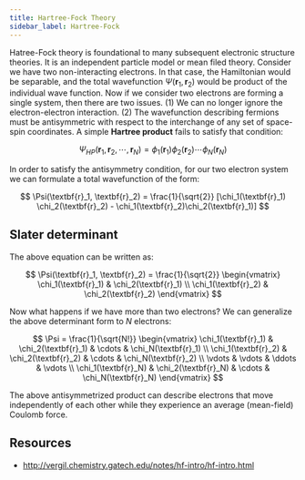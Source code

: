 ```yaml
---
title: Hartree-Fock Theory
sidebar_label: Hartree-Fock
---
```


Hatree-Fock theory is foundational to many subsequent electronic structure
theories. It is an independent particle model or mean filed theory. Consider we
have two non-interacting electrons. In that case, the Hamiltonian would be
separable, and the total wavefunction $\Psi(\textbf{r}_1, \textbf{r}_2)$ would
be product of the individual wave function. Now if we consider two electrons are
forming a single system, then there are two issues. (1) We can no longer ignore
the electron-electron interaction. (2) The wavefunction describing fermions must
be antisymmetric with respect to the interchange of any set of space-spin
coordinates. A simple **Hartree product** fails to satisfy that condition:

$$
\Psi_{HP}(\textbf{r}_1, \textbf{r}_2, \cdots, \textbf{r}_N) =
\phi_1(\textbf{r}_1) \phi_2(\textbf{r}_2) \cdots \phi_N(\textbf{r}_N)
$$

In order to satisfy the antisymmetry condition, for our two electron system we
can formulate a total wavefunction of the form:

$$
\Psi(\textbf{r}_1, \textbf{r}_2) = \frac{1}{\sqrt{2}} [\chi_1(\textbf{r}_1)
\chi_2(\textbf{r}_2) - \chi_1(\textbf{r}_2)\chi_2(\textbf{r}_1)]
$$

## Slater determinant

The above equation can be written as:

$$
\Psi(\textbf{r}_1, \textbf{r}_2) = \frac{1}{\sqrt{2}}
\begin{vmatrix}
\chi_1(\textbf{r}_1) & \chi_2(\textbf{r}_1) \\
\chi_1(\textbf{r}_2) & \chi_2(\textbf{r}_2)
\end{vmatrix}
$$

Now what happens if we have more than two electrons? We can generalize the above
determinant form to $N$ electrons:

$$
\Psi = \frac{1}{\sqrt{N!}}
\begin{vmatrix}
\chi_1(\textbf{r}_1) & \chi_2(\textbf{r}_1) & \cdots & \chi_N(\textbf{r}_1) \\
\chi_1(\textbf{r}_2) & \chi_2(\textbf{r}_2) & \cdots & \chi_N(\textbf{r}_2) \\
\vdots & \vdots & \ddots & \vdots \\
\chi_1(\textbf{r}_N) & \chi_2(\textbf{r}_N) & \cdots & \chi_N(\textbf{r}_N)
\end{vmatrix}
$$

The above antisymmetrized product can describe electrons that move independently
of each other while they experience an average (mean-field) Coulomb force.

## Resources
- <http://vergil.chemistry.gatech.edu/notes/hf-intro/hf-intro.html>
